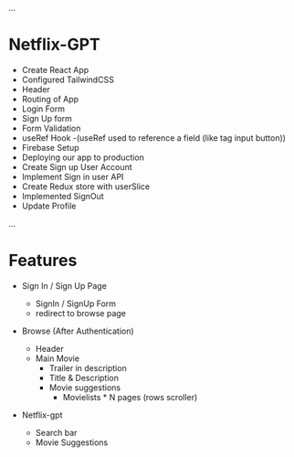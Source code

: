 ...
# Netflix-GPT
 
 - Create React App
 - Configured TailwindCSS
 - Header
 - Routing of App
 - Login Form
 - Sign Up form
 - Form Validation
 - useRef Hook
   -(useRef used to reference a field (like tag input button))
 - Firebase Setup
 - Deploying our app to production
 - Create Sign up User Account 
 - Implement Sign in user API
 - Create Redux store with userSlice
 - Implemented SignOut
 - Update Profile
 
 ...
 # Features
 - Sign In / Sign Up Page
    - SignIn / SignUp Form
    - redirect to browse page
 - Browse (After Authentication)
    - Header
    - Main Movie
        - Trailer in description
        - Title & Description
        - Movie suggestions
            - Movielists * N pages (rows scroller)

 - Netflix-gpt
    - Search bar
    - Movie Suggestions
